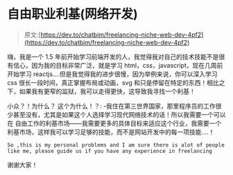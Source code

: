 # 自由职业利基(网络开发)

> 原文:[https://dev.to/chatbim/freelancing-niche-web-dev-4pf2](https://dev.to/chatbim/freelancing-niche-web-dev-4pf2)

嗨，我是一个 1.5 年前开始学习前端开发的人，我觉得我对自己的技术技能不是很有信心，因为我的目标非常广泛，就是学习 html，css，javascript，现在几周前开始学习 reactjs....但是我觉得我的进步很慢，因为举例来说，你可以深入学习 css 很长一段时间，真正掌握布局或动画，svg 和只是停留在特定的东西！相比之下，如果我有更窄的监狱，我可以走得更快，这导致我寻找一个利基！

小众？！为什么？
这个为什么！？:
-我住在第三世界国家，那里程序员的工作很少甚至没有，尤其是如果这个人选择学习现代网络技术的话！所以我需要一个可以在
自由工作的利基市场——我需要更多的具体目标来适应这个行业，我需要一个利基市场，这样我可以学习足够的技能，而不是网站开发中的每一项技能....！

```
So ,this is my personal problems and I am sure there is alot of people like me, please guide us if you have any experience in freelancing 
```

谢谢大家！